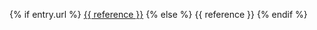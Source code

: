 ---
---

{% if entry.url %}
<a href="{{ entry.url }}">{{ reference }}</a>
{% else %}
{{ reference }}
{% endif %}

<!-- <pre>{{ entry.bibtex }}</pre> -->